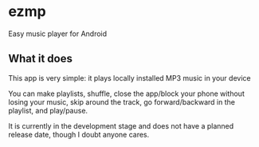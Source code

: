 # ezmp

Easy music player for Android

## What it does

This app is very simple: it plays locally installed MP3 music in your device

You can make playlists, shuffle, close the app/block your phone without losing your
music, skip around the track, go forward/backward in the playlist, and play/pause.

It is currently in the development stage and does not have a planned release date,
though I doubt anyone cares.
